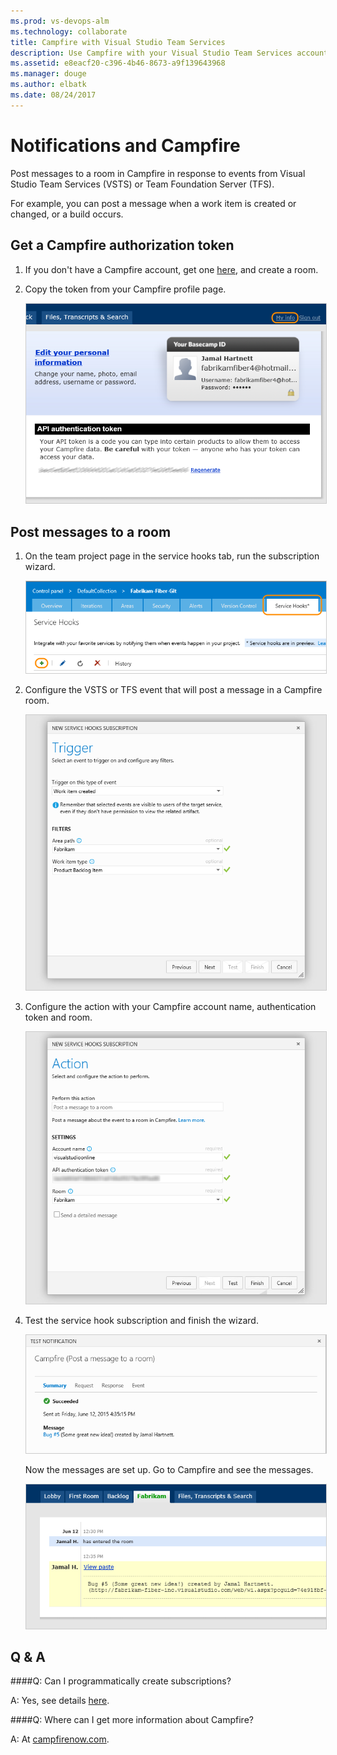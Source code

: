 ```yaml
---
ms.prod: vs-devops-alm
ms.technology: collaborate
title: Campfire with Visual Studio Team Services
description: Use Campfire with your Visual Studio Team Services account
ms.assetid: e8eacf20-c396-4b46-8673-a9f139643968
ms.manager: douge
ms.author: elbatk
ms.date: 08/24/2017 
---
```


# Notifications and Campfire

Post messages to a room in Campfire in response to events from Visual Studio Team Services (VSTS) or Team Foundation Server (TFS).

For example, you can post a message when a work item is created or changed, or a build occurs.

## Get a Campfire authorization token

1. If you don't have a Campfire account, get one [here](https://campfirenow.com/signup), and create a room.

2. Copy the token from your Campfire profile page. 

   <img alt="Campfire" src="./_img/campfire/campfire-my-info.png" style="border: 1px solid #CCCCCC" />

## Post messages to a room

1. On the team project page in the service hooks tab, run the subscription wizard.

   <img alt="Add service hook" src="../service-hooks/services/_img/add-service-hook.png" style="border: 1px solid #CCCCCC" />

3. Configure the VSTS or TFS event that will post a message in a Campfire room.

   <img alt="Configure event" src="./_img/campfire/configure-event.png" style="border: 1px solid #CCCCCC" />

4. Configure the action with your Campfire account name, authentication token and room. 

   <img alt="Configure action" src="./_img/campfire/configure-action.png" style="border: 1px solid #CCCCCC" />

5. Test the service hook subscription and finish the wizard. 
   
   <img alt="Test it" src="./_img/campfire/test.png" style="border: 1px solid #CCCCCC" />

    Now the messages are set up. Go to Campfire and see the messages. 

    <img alt="Results" src="./_img/campfire/results.png" style="border: 1px solid #CCCCCC" />

## Q & A

<!-- BEGINSECTON class="m-qanda" -->

####Q: Can I programmatically create subscriptions?

A: Yes, see details [here](https://www.visualstudio.com/docs/integrate/get-started/service-hooks/create-subscription).

####Q: Where can I get more information about Campfire?

A: At [campfirenow.com](https://campfirenow.com/).

<!-- ENDSECTION -->